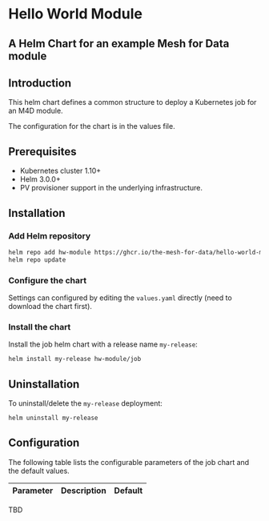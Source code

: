 # Hello World Module
## A Helm Chart for an example Mesh for Data module

## Introduction

This helm chart defines a common structure to deploy a Kubernetes job for an M4D module.

The configuration for the chart is in the values file.

## Prerequisites

- Kubernetes cluster 1.10+
- Helm 3.0.0+
- PV provisioner support in the underlying infrastructure.

## Installation

### Add Helm repository

```bash
helm repo add hw-module https://ghcr.io/the-mesh-for-data/hello-world-module-chart
helm repo update
```

### Configure the chart

Settings can configured by editing the `values.yaml` directly (need to download the chart first).

### Install the chart

Install the job helm chart with a release name `my-release`:

```bash
helm install my-release hw-module/job
```

## Uninstallation

To uninstall/delete the `my-release` deployment:

```bash
helm uninstall my-release
```

## Configuration

The following table lists the configurable parameters of the job chart and the default values.

| Parameter                                                                   | Description                                                                                                        | Default                         |
| --------------------------------------------------------------------------- | -------------------------------------------------------------------------------------------------------------------| ------------------------------- |

TBD
